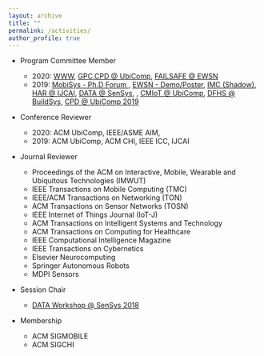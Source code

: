 ```yaml
---
layout: archive
title: ""
permalink: /activities/
author_profile: true
---
```


- Program Committee Member
	- 2020: [WWW](https://www2020.thewebconf.org/), [GPC](https://www.gpc2020.cn/index.html),[CPD @ UbiComp](https://ubicomp-cpd.com/), [FAILSAFE @ EWSN](https://wp.doc.ic.ac.uk/failsafe/)
	- 2019: [MobiSys - Ph.D Forum ](http://soar.group/mobisys19risingstarsforum/#), [EWSN - Demo/Poster](http://ewsn2019.thss.tsinghua.edu.cn/), [IMC (Shadow)](https://conferences.sigcomm.org/imc/2019), [HAR @ IJCAI](https://sites.google.com/site/zhangleuestc/deep-learning-for-human-activity-recognition), [DATA @ SenSys](https://workshopdata.github.io/DATA2019/), , [CMIoT @ UbiComp](https://cmliot2019.github.io/), [DFHS @ BuildSys](https://dfhs-buildsys.github.io/dfhs2019/), [CPD @ UbiComp 2019](https://ubicomp-cpd.com/)


- Conference Reviewer
	- 2020: ACM UbiComp, IEEE/ASME AIM, 
	- 2019: ACM UbiComp, ACM CHI, IEEE ICC, IJCAI

- Journal Reviewer
	- Proceedings of the ACM on Interactive, Mobile, Wearable and Ubiquitous Technologies (IMWUT)
	- IEEE Transactions on Mobile Computing (TMC)
	- IEEE/ACM Transactions on Networking (TON)
	- ACM Transactions on Sensor Networks (TOSN)
	- IEEE Internet of Things Journal (IoT-J)
	- ACM Transactions on Intelligent Systems and Technology 
	- ACM Transactions on Computing for Healthcare
	- IEEE Computational Intelligence Magazine
	- IEEE Transactions on Cybernetics
	- Elsevier Neurocomputing
	- Springer Autonomous Robots
	- MDPI Sensors

- Session Chair
	- [DATA Workshop @ SenSys 2018](https://workshopdata.github.io/DATA2018/)
	
- Membership
	- ACM SIGMOBILE
	- ACM SIGCHI